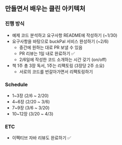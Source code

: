 ## 만들면서 배우는 클린 아키텍처

### 진행 방식
- 예제 코드 분석하고 요구사항 README에 작성하기 (~1/30)
- 요구사항을 바탕으로 buckPal 서비스 완성하기 (~2/6)
    - 중간에 원하는 대로 PR 보낼 수 있음
    - PR 리뷰는 1일 내로 완료하기 ✅
    - 2/6일에 작성한 코드 소개하는 시간 갖기 (on/off)
- 책 1주 총 3장 독서, 1주는 리팩토링 (3장당 2주 소요)
    - 서로의 코드를 번갈아가면서 리팩토링하기


### Schedule
- 1~3장 (2/6 ~ 2/20)
- 4~6장 (2/20 ~ 3/6)
- 7~9장 (3/6 ~ 3/20)
- 10~12장 (3/20 ~ 4/3)


### ETC
- 이펙티브 자바 리뷰도 완료하기 ✅  